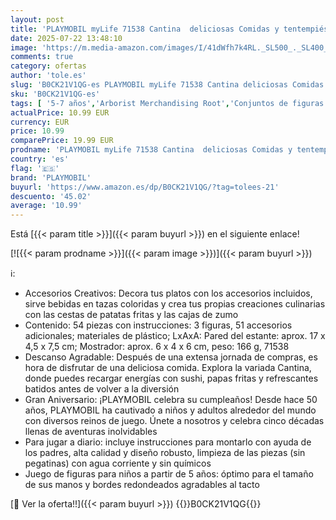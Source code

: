 ```yaml
---
layout: post
title: 'PLAYMOBIL myLife 71538 Cantina  deliciosas Comidas y tentempiés en el Restaurante  Incluyendo Papas Fritas  Sushi y Mucho más  Juguetes para niños a Partir de 5 años'
date: 2025-07-22 13:48:10
image: 'https://m.media-amazon.com/images/I/41dWfh7k4RL._SL500_._SL400_.jpg'
comments: true
category: ofertas
author: 'tole.es'
slug: 'B0CK21V1QG-es PLAYMOBIL myLife 71538 Cantina deliciosas Comidas y...'
sku: 'B0CK21V1QG-es'
tags: [ '5-7 años','Arborist Merchandising Root','Conjuntos de figuras de juguete','Juguetes','Juguetes y juegos','Muñecos y figuras','Self Service','Special Features Stores','Top brands in Toys','b6d17eda-2c26-45ed-a098-453a9f96e839_0','b6d17eda-2c26-45ed-a098-453a9f96e839_6301','b6d17eda-2c26-45ed-a098-453a9f96e839_7701','playmobil','🇪🇸', ]
actualPrice: 10.99 EUR
currency: EUR
price: 10.99
comparePrice: 19.99 EUR
prodname: 'PLAYMOBIL myLife 71538 Cantina  deliciosas Comidas y tentempiés en el Restaurante  Incluyendo Papas Fritas  Sushi y Mucho más  Juguetes para niños a Partir de 5 años'
country: 'es'
flag: '🇪🇸'
brand: 'PLAYMOBIL'
buyurl: 'https://www.amazon.es/dp/B0CK21V1QG/?tag=tolees-21'
descuento: '45.02'
average: '10.99'
---
```


Está [{{< param title >}}]({{< param buyurl >}}) en el siguiente enlace!

[![{{< param prodname >}}]({{< param image >}})]({{< param buyurl >}})

ℹ️:

- Accesorios Creativos: Decora tus platos con los accesorios incluidos, sirve bebidas en tazas coloridas y crea tus propias creaciones culinarias con las cestas de patatas fritas y las cajas de zumo
- Contenido: 54 piezas con instrucciones: 3 figuras, 51 accesorios adicionales; materiales de plástico; LxAxA: Pared del estante: aprox. 17 x 4,5 x 7,5 cm; Mostrador: aprox. 6 x 4 x 6 cm, peso: 166 g, 71538
- Descanso Agradable: Después de una extensa jornada de compras, es hora de disfrutar de una deliciosa comida. Explora la variada Cantina, donde puedes recargar energías con sushi, papas fritas y refrescantes batidos antes de volver a la diversión
- Gran Aniversario: ¡PLAYMOBIL celebra su cumpleaños! Desde hace 50 años, PLAYMOBIL ha cautivado a niños y adultos alrededor del mundo con diversos reinos de juego. Únete a nosotros y celebra cinco décadas llenas de aventuras inolvidables
- Para jugar a diario: incluye instrucciones para montarlo con ayuda de los padres, alta calidad y diseño robusto, limpieza de las piezas (sin pegatinas) con agua corriente y sin químicos
- Juego de figuras para niños a partir de 5 años: óptimo para el tamaño de sus manos y bordes redondeados agradables al tacto

[🛒 Ver la oferta!!]({{< param buyurl >}})
{{<world>}}B0CK21V1QG{{</world>}}
